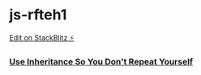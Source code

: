# js-rfteh1

[Edit on StackBlitz ⚡️](https://stackblitz.com/edit/js-rfteh1)

### [Use Inheritance So You Don't Repeat Yourself](https://www.freecodecamp.org/learn/javascript-algorithms-and-data-structures/object-oriented-programming/use-inheritance-so-you-dont-repeat-yourself)

